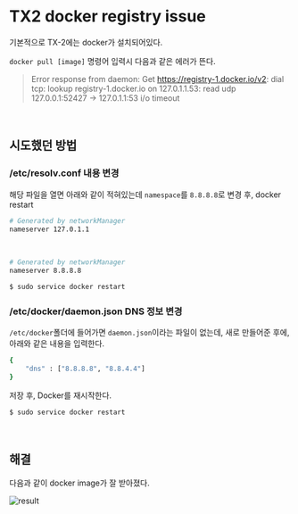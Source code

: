 # TX2 docker registry issue 

기본적으로 TX-2에는 docker가 설치되어있다.



`docker pull [image]` 명령어 입력시 다음과 같은 에러가 뜬다.

> Error response from daemon: Get https://registry-1.docker.io/v2: dial tcp: lookup registry-1.docker.io on 127.0.1.1.53: read udp 127.0.0.1:52427 -> 127.0.1.1:53 i/o timeout

​    



## 시도했던 방법



### /etc/resolv.conf 내용 변경

해당 파일을 열면 아래와 같이 적혀있는데 `namespace`를 `8.8.8.8`로 변경 후, docker restart

```bash
# Generated by networkManager
nameserver 127.0.1.1
```

​    

```bash
# Generated by networkManager
nameserver 8.8.8.8
```



```bash
$ sudo service docker restart
```



### /etc/docker/daemon.json DNS 정보 변경



`/etc/docker`폴더에 들어가면 `daemon.json`이라는 파일이 없는데, 새로 만들어준 후에, 아래와 같은 내용을 입력한다.

```bash
{
    "dns" : ["8.8.8.8", "8.8.4.4"]
}
```



저장 후, Docker를 재시작한다.

```bash
$ sudo service docker restart
```



​    

## 해결

다음과 같이 docker image가 잘 받아졌다.



![result](https://user-images.githubusercontent.com/13328380/51729213-1467e280-20b6-11e9-81fb-bc08d309beb2.png)